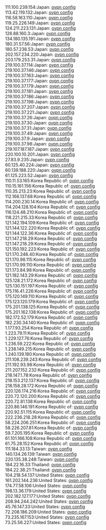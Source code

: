111.100.239.154:Japan: [ovpn config](vpn/111_100_239_154.ovpn)  
113.42.119.132:Japan: [ovpn config](vpn/113_42_119_132.ovpn)  
116.58.163.110:Japan: [ovpn config](vpn/116_58_163_110.ovpn)  
119.25.226.149:Japan: [ovpn config](vpn/119_25_226_149.ovpn)  
124.211.223.131:Japan: [ovpn config](vpn/124_211_223_131.ovpn)  
126.88.160.3:Japan: [ovpn config](vpn/126_88_160_3.ovpn)  
134.180.135.191:Japan: [ovpn config](vpn/134_180_135_191.ovpn)  
180.31.57.56:Japan: [ovpn config](vpn/180_31_57_56.ovpn)  
180.57.238.53:Japan: [ovpn config](vpn/180_57_238_53.ovpn)  
202.157.234.220:Japan: [ovpn config](vpn/202_157_234_220.ovpn)  
203.179.253.31:Japan: [ovpn config](vpn/203_179_253_31.ovpn)  
219.100.37.114:Japan: [ovpn config](vpn/219_100_37_114.ovpn)  
219.100.37.146:Japan: [ovpn config](vpn/219_100_37_146.ovpn)  
219.100.37.163:Japan: [ovpn config](vpn/219_100_37_163.ovpn)  
219.100.37.177:Japan: [ovpn config](vpn/219_100_37_177.ovpn)  
219.100.37.179:Japan: [ovpn config](vpn/219_100_37_179.ovpn)  
219.100.37.181:Japan: [ovpn config](vpn/219_100_37_181.ovpn)  
219.100.37.186:Japan: [ovpn config](vpn/219_100_37_186.ovpn)  
219.100.37.198:Japan: [ovpn config](vpn/219_100_37_198.ovpn)  
219.100.37.207:Japan: [ovpn config](vpn/219_100_37_207.ovpn)  
219.100.37.221:Japan: [ovpn config](vpn/219_100_37_221.ovpn)  
219.100.37.26:Japan: [ovpn config](vpn/219_100_37_26.ovpn)  
219.100.37.30:Japan: [ovpn config](vpn/219_100_37_30.ovpn)  
219.100.37.31:Japan: [ovpn config](vpn/219_100_37_31.ovpn)  
219.100.37.49:Japan: [ovpn config](vpn/219_100_37_49.ovpn)  
219.100.37.9:Japan: [ovpn config](vpn/219_100_37_9.ovpn)  
219.100.37.98:Japan: [ovpn config](vpn/219_100_37_98.ovpn)  
219.107.187.187:Japan: [ovpn config](vpn/219_107_187_187.ovpn)  
220.100.10.201:Japan: [ovpn config](vpn/220_100_10_201.ovpn)  
27.83.9.235:Japan: [ovpn config](vpn/27_83_9_235.ovpn)  
60.125.40.224:Japan: [ovpn config](vpn/60_125_40_224.ovpn)  
60.139.188.220:Japan: [ovpn config](vpn/60_139_188_220.ovpn)  
61.125.223.52:Japan: [ovpn config](vpn/61_125_223_52.ovpn)  
110.11.53.165:Korea Republic of: [ovpn config](vpn/110_11_53_165.ovpn)  
110.15.161.156:Korea Republic of: [ovpn config](vpn/110_15_161_156.ovpn)  
110.35.213.23:Korea Republic of: [ovpn config](vpn/110_35_213_23.ovpn)  
112.166.137.68:Korea Republic of: [ovpn config](vpn/112_166_137_68.ovpn)  
114.200.230.14:Korea Republic of: [ovpn config](vpn/114_200_230_14.ovpn)  
114.204.128.104:Korea Republic of: [ovpn config](vpn/114_204_128_104.ovpn)  
116.124.48.210:Korea Republic of: [ovpn config](vpn/116_124_48_210.ovpn)  
118.221.215.33:Korea Republic of: [ovpn config](vpn/118_221_215_33.ovpn)  
121.142.194.109:Korea Republic of: [ovpn config](vpn/121_142_194_109.ovpn)  
121.144.122.220:Korea Republic of: [ovpn config](vpn/121_144_122_220.ovpn)  
121.144.122.36:Korea Republic of: [ovpn config](vpn/121_144_122_36.ovpn)  
121.147.218.29:Korea Republic of: [ovpn config](vpn/121_147_218_29.ovpn)  
121.147.218.29:Korea Republic of: [ovpn config](vpn/121_147_218_29.ovpn)  
121.150.192.223:Korea Republic of: [ovpn config](vpn/121_150_192_223.ovpn)  
121.170.248.40:Korea Republic of: [ovpn config](vpn/121_170_248_40.ovpn)  
121.170.98.115:Korea Republic of: [ovpn config](vpn/121_170_98_115.ovpn)  
121.170.99.110:Korea Republic of: [ovpn config](vpn/121_170_99_110.ovpn)  
121.173.84.98:Korea Republic of: [ovpn config](vpn/121_173_84_98.ovpn)  
121.182.143.29:Korea Republic of: [ovpn config](vpn/121_182_143_29.ovpn)  
125.128.21.172:Korea Republic of: [ovpn config](vpn/125_128_21_172.ovpn)  
125.130.151.197:Korea Republic of: [ovpn config](vpn/125_130_151_197.ovpn)  
175.116.41.226:Korea Republic of: [ovpn config](vpn/175_116_41_226.ovpn)  
175.120.149.110:Korea Republic of: [ovpn config](vpn/175_120_149_110.ovpn)  
175.123.120.179:Korea Republic of: [ovpn config](vpn/175_123_120_179.ovpn)  
175.201.138.125:Korea Republic of: [ovpn config](vpn/175_201_138_125.ovpn)  
175.201.162.138:Korea Republic of: [ovpn config](vpn/175_201_162_138.ovpn)  
182.172.52.179:Korea Republic of: [ovpn config](vpn/182_172_52_179.ovpn)  
182.230.34.140:Korea Republic of: [ovpn config](vpn/182_230_34_140.ovpn)  
1.177.93.254:Korea Republic of: [ovpn config](vpn/1_177_93_254.ovpn)  
1.223.79.11:Korea Republic of: [ovpn config](vpn/1_223_79_11.ovpn)  
1.229.127.76:Korea Republic of: [ovpn config](vpn/1_229_127_76.ovpn)  
1.236.59.222:Korea Republic of: [ovpn config](vpn/1_236_59_222.ovpn)  
1.238.149.215:Korea Republic of: [ovpn config](vpn/1_238_149_215.ovpn)  
1.240.139.180:Korea Republic of: [ovpn config](vpn/1_240_139_180.ovpn)  
211.108.239.243:Korea Republic of: [ovpn config](vpn/211_108_239_243.ovpn)  
211.192.93.98:Korea Republic of: [ovpn config](vpn/211_192_93_98.ovpn)  
211.207.152.232:Korea Republic of: [ovpn config](vpn/211_207_152_232.ovpn)  
218.147.1.78:Korea Republic of: [ovpn config](vpn/218_147_1_78.ovpn)  
218.153.212.137:Korea Republic of: [ovpn config](vpn/218_153_212_137.ovpn)  
218.158.28.172:Korea Republic of: [ovpn config](vpn/218_158_28_172.ovpn)  
220.126.174.216:Korea Republic of: [ovpn config](vpn/220_126_174_216.ovpn)  
220.72.120.200:Korea Republic of: [ovpn config](vpn/220_72_120_200.ovpn)  
220.72.81.138:Korea Republic of: [ovpn config](vpn/220_72_81_138.ovpn)  
220.86.146.191:Korea Republic of: [ovpn config](vpn/220_86_146_191.ovpn)  
220.92.51.115:Korea Republic of: [ovpn config](vpn/220_92_51_115.ovpn)  
222.236.218.28:Korea Republic of: [ovpn config](vpn/222_236_218_28.ovpn)  
58.224.206.251:Korea Republic of: [ovpn config](vpn/58_224_206_251.ovpn)  
58.226.207.81:Korea Republic of: [ovpn config](vpn/58_226_207_81.ovpn)  
59.7.205.195:Korea Republic of: [ovpn config](vpn/59_7_205_195.ovpn)  
61.101.166.108:Korea Republic of: [ovpn config](vpn/61_101_166_108.ovpn)  
61.75.28.152:Korea Republic of: [ovpn config](vpn/61_75_28_152.ovpn)  
111.184.33.13:Taiwan: [ovpn config](vpn/111_184_33_13.ovpn)  
140.134.26.139:Taiwan: [ovpn config](vpn/140_134_26_139.ovpn)  
220.135.38.248:Taiwan: [ovpn config](vpn/220_135_38_248.ovpn)  
184.22.16.33:Thailand: [ovpn config](vpn/184_22_16_33.ovpn)  
184.22.38.21:Thailand: [ovpn config](vpn/184_22_38_21.ovpn)  
104.218.54.137:United States: [ovpn config](vpn/104_218_54_137.ovpn)  
161.202.144.236:United States: [ovpn config](vpn/161_202_144_236.ovpn)  
174.77.58.106:United States: [ovpn config](vpn/174_77_58_106.ovpn)  
198.13.36.179:United States: [ovpn config](vpn/198_13_36_179.ovpn)  
202.182.127.177:United States: [ovpn config](vpn/202_182_127_177.ovpn)  
208.94.244.242:United States: [ovpn config](vpn/208_94_244_242.ovpn)  
45.76.147.33:United States: [ovpn config](vpn/45_76_147_33.ovpn)  
72.208.186.209:United States: [ovpn config](vpn/72_208_186_209.ovpn)  
73.235.167.153:United States: [ovpn config](vpn/73_235_167_153.ovpn)  
73.25.56.227:United States: [ovpn config](vpn/73_25_56_227.ovpn)  
